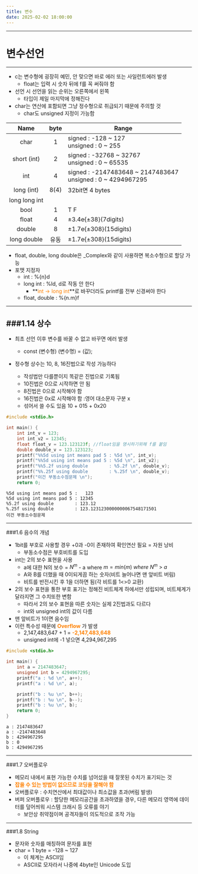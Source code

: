 ```yaml
---
title: 변수
date: 2025-02-02 18:00:00
---
```

---
# 변수선언
---
* c는 변수형에 굉장히 예민, 안 맞으면 바로 에러 또는 사일런트에러 발생
  * float는 입력 시 숫자 뒤에 f를 꼭 써줘야 함
* 선언 시 선언을 읽는 순위는 오른쪽에서 왼쪽
  * 타입이 제일 마지막에 정해진다
* char는 연산에 포함되면 그냥 정수형으로 취급되기 때문에 주의할 것
  * char도 unsigned 지정이 가능함

|Name       |byte  |Range             |
|:---------:|:----:|------------------|
|char       |1     |signed : -128 \~ 127 <br> unsigned : 0 \~ 255|
|short (int)|2     |signed : -32768 \~ 32767 <br> unsigned : 0 \~ 65535|
|int        |4     |signed : -2147483648 \~ 2147483647 <br> unsigned : 0 \~ 4294967295|
|long (int) |8(4)  |32bit면 4 bytes|
|long long int||
|bool       |1     | T F |
|float      |4     |±3.4e{±38}(7digits)|
|double     |8     | ±1.7e{±308}(15digits)|
|long double|유동  | ±1.7e{±308}(15digits)|

* float, double, long double은 _Complex와 같이 사용하면 복소수형으로 할당 가능
* 포맷 지정자
  * int  : %{n}d
  * long int : %ld, d로 작동 안 한다
    * **<font color ='ff8000'>int -> long int</font>**로 바꾸더라도 printf를 전부 신경써야 한다
  * float, double : %{n.m}f


---
###1.14 상수
---
* 최초 선언 이후 변수를 바꿀 수 없고 바꾸면 에러 발생
  * const (변수형) (변수명) = (값);

* 정수형 상수는 10, 8, 16진법으로 작성 가능하다
  * 작성법만 다를뿐이지 똑같은 진법으로 기록됨
  * 10진법은 0으로 시작하면 안 됨
  * 8진법은 0으로 시작해야 함
  * 16진법은 0x로 시작해야 함 :영어 대소문자 구분 x
  * 섞어서 쓸 수도 있음 10 + 015 + 0x20

```c
#include <stdio.h>

int main() {
    int int_v = 123;
    int int_v2 = 12345;
    float float_v = 123.123123f; //float임을 명시하기위해 f를 붙임
    double double_v = 123.123123;
    printf("%%5d using int means pad 5 : %5d \n", int_v);
    printf("%%5d using int means pad 5 : %5d \n", int_v2);
    printf("%%5.2f using double        : %5.2f \n", double_v);
    printf("%%.25f using double        : %.25f \n", double_v);
    printf("이건 부동소수점문제 \n");
    return 0;
```
```text
%5d using int means pad 5 :   123 
%5d using int means pad 5 : 12345 
%5.2f using double        : 123.12 
%.25f using double        : 123.1231230000000067548171501 
이건 부동소수점문제 
```

---
###1.6 음수의 개념
* 1bit를 부호로 사용할 경우 +0과 -0이 존재하여 확인연산 필요 = 자원 낭비
  * 부동소수점은 부호비트를 도입
* int는 2의 보수 표현을 사용
  * a에 대한 N의 보수 = $N^{m}$ - a where $m = min(m) \ where \ N^{m} \ > \ a$
  * A와 B를 더했을 때 0이되게끔 하는 숫자(비트 늘어나면 맨 앞비트 버림)
  * 비트를 반전시킨 후 1을 더하면 됨(각 비트를 1<>0 교환)
* 2의 보수 표현을 통한 부호 표기는 정해진 비트체계 하에서만 성립되며, 비트체계가 달라지면 그 수치또한 변함
  * 따라서 2의 보수 표현을 따른 숫자는 실제 2진법과도 다르다
  * int와 unsigned int의 값이 다름
* 맨 앞비트가 1이면 음수임
* 이런 특수성 때문에 <font color='ff8000'> **Overflow** </font>가 발생
  * 2,147,483,647 + 1 = <font color = 'ff8000'>**-2,147,483,648**</font>
  * unsigned int에 -1 넣으면 4,294,967,295

```c
#include <stdio.h>

int main() {
    int a = 2147483647;
    unsigned int b = 4294967295;
    printf("a : %d \n", a++);
    printf("a : %d \n", a);

    printf("b : %u \n", b++);
    printf("b : %u \n", b--);
    printf("b : %u \n", b);
    return 0;
}
```

```text
a : 2147483647 
a : -2147483648 
b : 4294967295 
b : 0 
b : 4294967295 
```

---
###1.7 오버플로우
* 메모리 내에서 표현 가능한 수치를 넘어섰을 때 잘못된 수치가 표기되는 것
* <font color = 'ff8000'>**잡을 수 있는 방법이 없으므로 코딩을 잘해야 함**</font>
* 오버플로우 : 수치연산에서 최대값이나 최소값을 초과(버림 발생)
* 버퍼 오버플로우 : 할당한 메모리공간을 초과하였을 경우, 다른 메모리 영역에 데이터를 덮어씌워 시스템 크래시 등 오류를 야기
  * 보안상 취약점이며 공격자들이 의도적으로 조작 가능

---
###1.8 String
* 문자와 숫자를 매칭하여 문자를 표현
* char = 1 byte = -128 ~ 127
  * 이 체계는 ASCII임
  * ASCII로 모자라서 나중에 4byte인 Unicode 도입